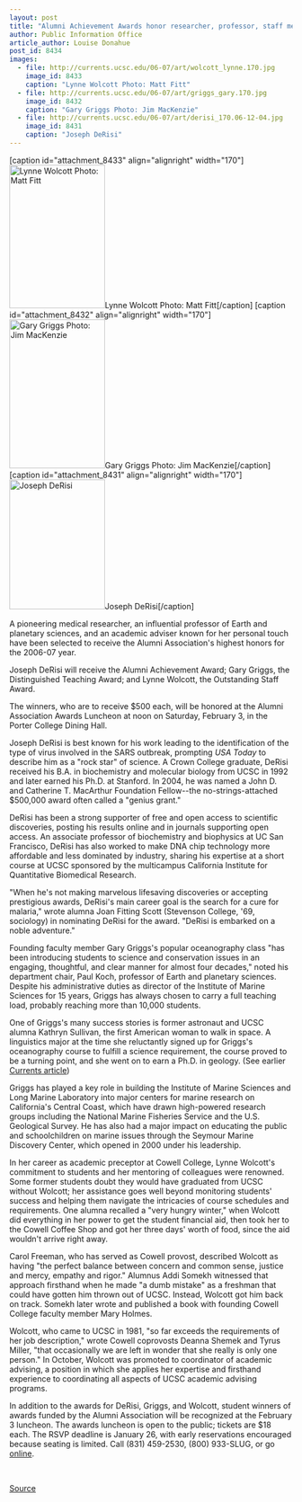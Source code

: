 ```yaml
---
layout: post
title: "Alumni Achievement Awards honor researcher, professor, staff member"
author: Public Information Office
article_author: Louise Donahue
post_id: 8434
images:
  - file: http://currents.ucsc.edu/06-07/art/wolcott_lynne.170.jpg
    image_id: 8433
    caption: "Lynne Wolcott Photo: Matt Fitt"
  - file: http://currents.ucsc.edu/06-07/art/griggs_gary.170.jpg
    image_id: 8432
    caption: "Gary Griggs Photo: Jim MacKenzie"
  - file: http://currents.ucsc.edu/06-07/art/derisi_170.06-12-04.jpg
    image_id: 8431
    caption: "Joseph DeRisi"
---
```


[caption id="attachment_8433" align="alignright" width="170"]<a href="http://dev-ucsc-news.pantheonsite.io/wp-content/uploads/2006/12/wolcott_lynne.170.jpg"><img class="size-full wp-image-8433" src="http://dev-ucsc-news.pantheonsite.io/wp-content/uploads/2006/12/wolcott_lynne.170.jpg" alt="Lynne Wolcott Photo: Matt Fitt" width="170" height="255" /></a>Lynne Wolcott Photo: Matt Fitt[/caption]
[caption id="attachment_8432" align="alignright" width="170"]<a href="http://dev-ucsc-news.pantheonsite.io/wp-content/uploads/2006/12/griggs_gary.170.jpg"><img class="size-full wp-image-8432" src="http://dev-ucsc-news.pantheonsite.io/wp-content/uploads/2006/12/griggs_gary.170.jpg" alt="Gary Griggs Photo: Jim MacKenzie" width="170" height="265" /></a>Gary Griggs Photo: Jim MacKenzie[/caption]
[caption id="attachment_8431" align="alignright" width="170"]<a href="http://dev-ucsc-news.pantheonsite.io/wp-content/uploads/2006/12/derisi_170.06-12-04.jpg"><img class="size-full wp-image-8431" src="http://dev-ucsc-news.pantheonsite.io/wp-content/uploads/2006/12/derisi_170.06-12-04.jpg" alt="Joseph DeRisi" width="170" height="231" /></a>Joseph DeRisi[/caption]
<a name="content" id="content"></a>
<p>
  A pioneering medical researcher, an influential professor of Earth and planetary sciences, and an academic adviser known for her personal touch have been selected to receive the Alumni Association's highest honors for the 2006-07 year.
</p>
<p>
  Joseph DeRisi will receive the Alumni Achievement Award; Gary Griggs, the Distinguished Teaching Award; and Lynne Wolcott, the Outstanding Staff Award.
</p>
<p>
  The winners, who are to receive $500 each, will be honored at the Alumni Association Awards Luncheon at noon on Saturday, February 3, in the Porter College Dining Hall.
</p>
<p>
  Joseph DeRisi is best known for his work leading to the identification of the type of virus involved in the SARS outbreak, prompting <i>USA Today</i> to describe him as a "rock star" of science. A Crown College graduate, DeRisi received his B.A. in biochemistry and molecular biology from UCSC in 1992 and later earned his Ph.D. at Stanford. In 2004, he was named a John D. and Catherine T. MacArthur Foundation Fellow--the no-strings-attached $500,000 award often called a "genius grant."
</p>
<p>
  DeRisi has been a strong supporter of free and open access to scientific discoveries, posting his results online and in journals supporting open access. An associate professor of biochemistry and biophysics at UC San Francisco, DeRisi has also worked to make DNA chip technology more affordable and less dominated by industry, sharing his expertise at a short course at UCSC sponsored by the multicampus California Institute for Quantitative Biomedical Research.
</p>
<p>
  "When he's not making marvelous lifesaving discoveries or accepting prestigious awards, DeRisi's main career goal is the search for a cure for malaria," wrote alumna Joan Fitting Scott (Stevenson College, '69, sociology) in nominating DeRisi for the award. "DeRisi is embarked on a noble adventure."
</p>
<p>
  Founding faculty member Gary Griggs's popular oceanography class "has been introducing students to science and conservation issues in an engaging, thoughtful, and clear manner for almost four decades," noted his department chair, Paul Koch, professor of Earth and planetary sciences. Despite his administrative duties as director of the Institute of Marine Sciences for 15 years, Griggs has always chosen to carry a full teaching load, probably reaching more than 10,000 students.
</p>
<p>
  One of Griggs's many success stories is former astronaut and UCSC alumna Kathryn Sullivan, the first American woman to walk in space. A linguistics major at the time she reluctantly signed up for Griggs's oceanography course to fulfill a science requirement, the course proved to be a turning point, and she went on to earn a Ph.D. in geology. (See earlier <a href="http://currents.ucsc.edu/05-06/05-01/brief-sullivan.asp">Currents article</a>)
</p>
<p>
  Griggs has played a key role in building the Institute of Marine Sciences and Long Marine Laboratory into major centers for marine research on California's Central Coast, which have drawn high-powered research groups including the National Marine Fisheries Service and the U.S. Geological Survey. He has also had a major impact on educating the public and schoolchildren on marine issues through the Seymour Marine Discovery Center, which opened in 2000 under his leadership.
</p>
<p>
  In her career as academic preceptor at Cowell College, Lynne Wolcott's commitment to students and her mentoring of colleagues were renowned. Some former students doubt they would have graduated from UCSC without Wolcott; her assistance goes well beyond monitoring students' success and helping them navigate the intricacies of course schedules and requirements. One alumna recalled a "very hungry winter," when Wolcott did everything in her power to get the student financial aid, then took her to the Cowell Coffee Shop and got her three days' worth of food, since the aid wouldn't arrive right away.
</p>
<p>
  Carol Freeman, who has served as Cowell provost, described Wolcott as having "the perfect balance between concern and common sense, justice and mercy, empathy and rigor." Alumnus Addi Somekh witnessed that approach firsthand when he made "a dumb mistake" as a freshman that could have gotten him thrown out of UCSC. Instead, Wolcott got him back on track. Somekh later wrote and published a book with founding Cowell College faculty member Mary Holmes.
</p>
<p>
  Wolcott, who came to UCSC in 1981, "so far exceeds the requirements of her job description," wrote Cowell coprovosts Deanna Shemek and Tyrus Miller, "that occasionally we are left in wonder that she really is only one person." In October, Wolcott was promoted to coordinator of academic advising, a position in which she applies her expertise and firsthand experience to coordinating all aspects of UCSC academic advising programs.
</p>
<p>
  In addition to the awards for DeRisi, Griggs, and Wolcott, student winners of awards funded by the Alumni Association will be recognized at the February 3 luncheon. The awards luncheon is open to the public; tickets are $18 each. The RSVP deadline is January 26, with early reservations encouraged because seating is limited. Call (831) 459-2530, (800) 933-SLUG, or go <a href="http://www.ucsc.onlinecommunity.com/cgi-any/activities.dll/show?sitename=UCSC&amp;id=73&amp;bid=&amp;template=event_register.htm">online</a>.
</p>
<p>
  <br>
</p>
<p><a href="http://www1.ucsc.edu/currents/06-07/12-04/achievement.asp" title="Permalink to achievement">Source</a></p>
